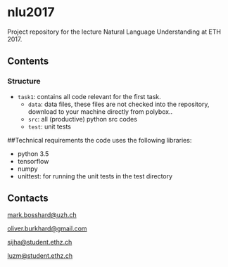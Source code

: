 # nlu2017

Project repository for the lecture Natural Language Understanding at ETH 2017.

## Contents

### Structure
 - `task1`:  contains all code relevant for the first task.
    - `data`: data files, these files are not checked into the repository, download to your machine directly from polybox..
    - `src`: all (productive) python src codes
    - `test`: unit tests

##Technical requirements
the code uses the following libraries:
 - python 3.5
 - tensorflow
 - numpy
 - unittest: for running the unit tests in the test directory



## Contacts
mark.bosshard@uzh.ch

oliver.burkhard@gmail.com

sijha@student.ethz.ch

luzm@student.ethz.ch
